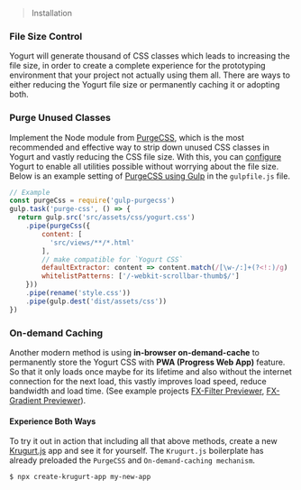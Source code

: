 > Installation

### File Size Control

Yogurt will generate thousand of CSS classes which leads to increasing the file size, in order to create a complete experience for the prototyping environment that your project not actually using them all. There are ways to either reducing the Yogurt file size or permanently caching it or adopting both.

### Purge Unused Classes

Implement the Node module from [PurgeCSS](https://purgecss.com/), which is the most recommended and effective way to strip down unused CSS classes in Yogurt and vastly reducing the CSS file size. With this, you can [configure](../customization/configuration.md) Yogurt to enable all utilities possible without worrying about the file size. Below is an example setting of [PurgeCSS using Gulp](https://purgecss.com/plugins/gulp.html) in the `gulpfile.js` file.

```js
// Example
const purgeCss = require('gulp-purgecss')
gulp.task('purge-css', () => {
  return gulp.src('src/assets/css/yogurt.css')
    .pipe(purgeCss({
        content: [
          'src/views/**/*.html'
        ],
        // make compatible for `Yogurt CSS`
        defaultExtractor: content => content.match(/[\w-/:]+(?<!:)/g) || [],
        whitelistPatterns: ['/-webkit-scrollbar-thumb$/']
    }))
    .pipe(rename('style.css'))
    .pipe(gulp.dest('dist/assets/css'))
})
```

### On-demand Caching

Another modern method is using **in-browser on-demand-cache** to permanently store the Yogurt CSS with **PWA (Progress Web App)** feature. So that it only loads once maybe for its lifetime and also without the internet connection for the next load, this vastly improves load speed, reduce bandwidth and load time. (See example projects [FX-Filter Previewer](https://fx-filter-previewer.netlify.com/), [FX-Gradient Previewer](https://fx-gradient-previewer.netlify.com/)).

#### Experience Both Ways

To try it out in action that including all that above methods, create a new [Krugurt.js](https://github.com/loouislow81/krugurt) app and see it for yourself. The `Krugurt.js` boilerplate has already preloaded the `PurgeCSS` and `On-demand-caching mechanism`.

```bash
$ npx create-krugurt-app my-new-app
```



